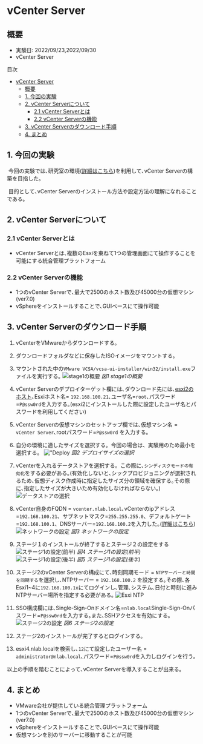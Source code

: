 # vCenter Server
## 概要
- 実験日: 2022/09/23,2022/09/30
- vCenter Server

目次
- [vCenter Server](#vcenter-server)
  - [概要](#概要)
  - [1. 今回の実験](#1-今回の実験)
  - [2. vCenter Serverについて](#2-vcenter-serverについて)
    - [2.1 vCenter Serverとは](#21-vcenter-serverとは)
    - [2.2 vCenter Serverの機能](#22-vcenter-serverの機能)
  - [3. vCenter Serverのダウンロード手順](#3-vcenter-serverのダウンロード手順)
  - [4. まとめ](#4-まとめ)

## 1. 今回の実験

&nbsp;今回の実験では､研究室の環境([詳細はこちら](./00-VM-Machines.md))を利用して､vCenter Serverの構築を目指した｡ 

&nbsp;目的として､vCenter Serverのインストール方法や設定方法の理解になれることである｡
## 2. vCenter Serverについて

### 2.1 vCenter Serverとは
- vCenter Serverとは､複数のEsxiを束ねて1つの管理画面にて操作することを可能にする統合管理プラットフォーム

### 2.2 vCenter Serverの機能
- 1つのvCenter Serverで､最大で2500のホスト数及び45000台の仮想マシン(ver7.0)
- vSphereをインストールすることで､GUIベースにて操作可能

## 3. vCenter Serverのダウンロード手順

1. vCenterをVMwareからダウンロードする｡

2. ダウンロードフォルダなどに保存したISOイメージをマウントする｡

3. マウントされた中の`VMware VCSA/vcsa-ui-installer/win32/install.exe`ファイルを実行する｡
![stage1の概要](images/20221014vCenterServerInstall/01stage1Summary.png)
*図1 stage1の概要*

4. vCenter Serverのデプロイターゲット欄には､ダウンロード先には､[esxi2のホスト](./00-VM-Network-Overview.md)､Esxiホスト名= `192.168.100.21`､ユーザ名=`root`､パスワード=`P@ssw0rd`を入力する｡(esxi2にインストールした際に設定したユーザ名とパスワードを利用してください)

5. vCenter Serverの仮想マシンのセットアップ欄では､仮想マシン名 = `vCenter Server`､rootパスワード=`P@ssw0rd` を入力する｡

6. 自分の環境に適したサイズを選択する。今回の場合は、実験用のため最小を選択する。
!["Deploy](images/20221014vCenterServerInstall/02stage1Deploy.png)
*図2 デプロイサイズの選択*

7. vCenterを入れるデータストアを選択する。この際に､`シンディスクモードの有効化`をする必要がある｡(有効化しないと､シックプロビジョニングが選択されるため､仮想ディスク作成時に指定したサイズ分の領域を確保する｡その際に､指定したサイズが大きいため有効化しなければならない｡)
![データストアの選択](images/20221014vCenterServerInstall/03stage1Datastore.png)

8. vCenter自身のFQDN = `vcenter.nlab.local`､vCenterのipアドレス=`192.168.100.21`、サブネットマスク=`255.255.255.0`、デフォルトゲート=`192.168.100.1`、DNSサーバー=`192.168.100.2`を入力した｡([詳細はこちら](./00-VM-Network-Overview.md))
![ネットワークの設定](images/20221014vCenterServerInstall/04stage1Network.png)
*図3 ネットワークの設定*


9. ステージ１のインストールが終了するとステージ２の設定をする
![ステージ1の設定(前半)](images/20221014vCenterServerInstall/05stage1ConfigFirstHalf.png)
*図4 ステージ1の設定(前半)*
![ステージ1の設定(後半)](images/20221014vCenterServerInstall/06stage1LastHalf.png)
*図5 ステージ1の設定(後半)*

10. ステージ2のvCenter Serverの構成にて､時刻同期モード = `NTPサーバーと時間を同期する`を選択し､NTPサーバー = `192.168.100.2` を設定する｡その際､各Esxi1~4に`192.168.100.1x`にてログインし､管理､システム､日付と時刻に進みNTPサーバー場所を指定する必要がある｡
![Esxi NTP](images/20221014vCenterServerInstall/07esxiNTPConfig.png)

11. SSO構成欄には､Single-Sign-Onドメイン名=`nlab.local`Single-Sign-Onパスワード=`P@ssw0rd`を入力する｡また､SSHアクセスを有効にする｡
![ステージ2の設定](images/20221014vCenterServerInstall/08stage2Config.png)
*図6 ステージ2の設定*

12. ステージ2のインストールが完了するとログインする｡

13. esxi4.nlab.localを検索し､`12`にて設定したユーザー名 = `administrator@nlab.local`､パスワード=`P@ssw0rd`を入力しログインを行う｡

以上の手順を踏むことによって､vCenter Serverを導入することが出来る｡

## 4. まとめ
- VMware会社が提供している統合管理プラットフォーム
- 1つのvCenter Serverで､最大で2500のホスト数及び45000台の仮想マシン(ver7.0)
- vSphereをインストールすることで､GUIベースにて操作可能
- 仮想マシンを別のサーバーに移動することが可能